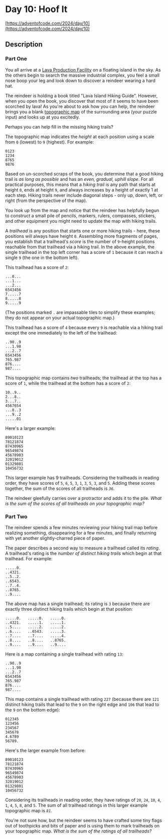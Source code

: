 # Day 10: Hoof It

[https://adventofcode.com/2024/day/10](https://adventofcode.com/2024/day/10)

## Description

### Part One

You all arrive at a [Lava Production Facility](https://adventofcode.com/2023/day/15) on a floating island in the sky. As
the others begin to search the massive industrial complex, you feel a small nose boop your leg and look down to discover
a <span title="i knew you would come back">reindeer</span> wearing a hard hat.

The reindeer is holding a book titled "Lava Island Hiking Guide". However, when you open the book, you discover that
most of it seems to have been scorched by lava! As you're about to ask how you can help, the reindeer brings you a
blank [topographic map](https://en.wikipedia.org/wiki/Topographic_map) of the surrounding area (your puzzle input) and
looks up at you excitedly.

Perhaps you can help fill in the missing hiking trails?

The topographic map indicates the _height_ at each position using a scale from `0` (lowest) to `9` (highest). For
example:

    0123
    1234
    8765
    9876

Based on un-scorched scraps of the book, you determine that a good hiking trail is _as long as possible_ and has an
_even, gradual, uphill slope_. For all practical purposes, this means that a _hiking trail_ is any path that starts at
height `0`, ends at height `9`, and always increases by a height of exactly 1 at each step. Hiking trails never include
diagonal steps - only up, down, left, or right (from the perspective of the map).

You look up from the map and notice that the reindeer has helpfully begun to construct a small pile of pencils, markers,
rulers, compasses, stickers, and other equipment you might need to update the map with hiking trails.

A _trailhead_ is any position that starts one or more hiking trails - here, these positions will always have height `0`.
Assembling more fragments of pages, you establish that a trailhead's _score_ is the number of `9`\-height positions
reachable from that trailhead via a hiking trail. In the above example, the single trailhead in the top left corner has
a score of `1` because it can reach a single `9` (the one in the bottom left).

This trailhead has a score of `2`:

    ...0...
    ...1...
    ...2...
    6543456
    7.....7
    8.....8
    9.....9

(The positions marked `.` are impassable tiles to simplify these examples; they do not appear on your actual topographic
map.)

This trailhead has a score of `4` because every `9` is reachable via a hiking trail except the one immediately to the
left of the trailhead:

    ..90..9
    ...1.98
    ...2..7
    6543456
    765.987
    876....
    987....

This topographic map contains _two_ trailheads; the trailhead at the top has a score of `1`, while the trailhead at the
bottom has a score of `2`:

    10..9..
    2...8..
    3...7..
    4567654
    ...8..3
    ...9..2
    .....01

Here's a larger example:

    89010123
    78121874
    87430965
    96549874
    45678903
    32019012
    01329801
    10456732

This larger example has 9 trailheads. Considering the trailheads in reading order, they have scores of `5`, `6`, `5`,
`3`, `1`, `3`, `5`, `3`, and `5`. Adding these scores together, the sum of the scores of all trailheads is _`36`_.

The reindeer gleefully carries over a protractor and adds it to the pile. _What is the sum of the scores of all
trailheads on your topographic map?_

### Part Two

The reindeer spends a few minutes reviewing your hiking trail map before realizing something, disappearing for a few
minutes, and finally returning with yet another slightly-charred piece of paper.

The paper describes a second way to measure a trailhead called its _rating_. A trailhead's rating is the _number of
distinct hiking trails_ which begin at that trailhead. For example:

    .....0.
    ..4321.
    ..5..2.
    ..6543.
    ..7..4.
    ..8765.
    ..9....

The above map has a single trailhead; its rating is `3` because there are exactly three distinct hiking trails which
begin at that position:

    .....0.   .....0.   .....0.
    ..4321.   .....1.   .....1.
    ..5....   .....2.   .....2.
    ..6....   ..6543.   .....3.
    ..7....   ..7....   .....4.
    ..8....   ..8....   ..8765.
    ..9....   ..9....   ..9....

Here is a map containing a single trailhead with rating `13`:

    ..90..9
    ...1.98
    ...2..7
    6543456
    765.987
    876....
    987....

This map contains a single trailhead with rating `227` (because there are `121` distinct hiking trails that lead to the
`9` on the right edge and `106` that lead to the `9` on the bottom edge):

    012345
    123456
    234567
    345678
    4.6789
    56789.

Here's the larger example from before:

    89010123
    78121874
    87430965
    96549874
    45678903
    32019012
    01329801
    10456732

Considering its trailheads in reading order, they have ratings of `20`, `24`, `10`, `4`, `1`, `4`, `5`, `8`, and `5`.
The sum of all trailhead ratings in this larger example topographic map is _`81`_.

You're not sure how, but the reindeer seems to have crafted some tiny flags out of toothpicks and bits of paper and is
using them to mark trailheads on your topographic map. _What is the sum of the ratings of all trailheads?_
